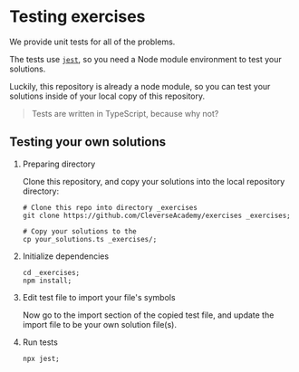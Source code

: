 # Testing exercises

We provide unit tests for all of the problems.

The tests use [`jest`](https://jestjs.io/),
so you need a Node module environment to test
your solutions.

Luckily, this repository is
already a node module, so you can test your
solutions inside of your local copy of this
repository.

> Tests are written in TypeScript, because why not?

## Testing your own solutions

1. Preparing directory

   Clone this repository, and copy your
   solutions into the local repository
   directory:

   ```shell
   # Clone this repo into directory _exercises
   git clone https://github.com/CleverseAcademy/exercises _exercises;

   # Copy your solutions to the
   cp your_solutions.ts _exercises/;
   ```

2. Initialize dependencies

   ```shell
   cd _exercises;
   npm install;
   ```

3. Edit test file to import your file's symbols

   Now go to the import section of the copied
   test file, and update the import file to be
   your own solution file(s).

4. Run tests

   ```shell
   npx jest;
   ```
